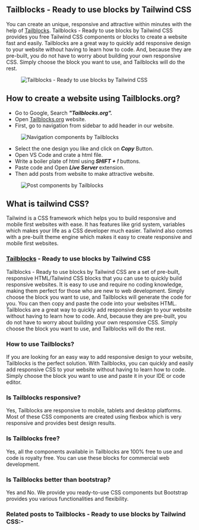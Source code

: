 <!-- wp:heading -->
<h2 id="h-tailblocks-ready-to-use-blocks-by-tailwind-css">Tailblocks - Ready to use blocks by Tailwind CSS</h2>
<!-- /wp:heading -->

<!-- wp:paragraph -->
<p>You can create an unique, responsive and attractive within minutes with the help of <a href="https://tailblocks.org/">Tailblocks</a>. Tailblocks - Ready to use blocks by Tailwind CSS provides you free Tailwind CSS components or blocks to create a website fast and easily. Tailblocks are a great way to quickly add responsive design to your website without having to learn how to code. And, because they are pre-built, you do not have to worry about building your own responsive CSS. Simply choose the block you want to use, and Tailblocks will do the rest.</p>
<!-- /wp:paragraph -->

<!-- wp:image {"align":"center"} -->
<figure class="wp-block-image aligncenter"><img src="https://h-educate.in/wp-content/uploads/2022/08/Screenshot-2022-08-23-113224.png" alt="Tailblocks - Ready to use blocks by Tailwind CSS"/></figure>
<!-- /wp:image -->

<!-- wp:heading -->
<h2 id="h-how-to-create-a-website-using-tailblocks-org">How to create a website using Tailblocks.org?</h2>
<!-- /wp:heading -->

<!-- wp:list -->
<ul><li>Go to Google, Search <em><strong>"Tailblocks.org".</strong></em></li><li>Open <a href="https://tailblocks.org/">Tailblocks.org</a> website.</li><li>First, go to navigation from sidebar to add header in our website.</li></ul>
<!-- /wp:list -->

<!-- wp:image {"align":"center"} -->
<figure class="wp-block-image aligncenter"><img src="https://h-educate.in/wp-content/uploads/2022/08/header.png" alt="Navigation components by Tailblocks"/></figure>
<!-- /wp:image -->

<!-- wp:list -->
<ul><li>Select the one design you like and click on <em><strong>Copy</strong></em> Button.</li><li>Open VS Code and crate a html file.</li><li>Write a boiler plate of html using<em><strong> SHIFT + !</strong> </em>buttons.</li><li>Paste code and Open <em><strong>Live Server&nbsp;</strong></em>extension.</li><li>Then add posts from website to make attractive website.</li></ul>
<!-- /wp:list -->

<!-- wp:image {"align":"center"} -->
<figure class="wp-block-image aligncenter"><img src="https://h-educate.in/wp-content/uploads/2022/08/post.png" alt="Post components by Tailblocks"/></figure>
<!-- /wp:image -->

<!-- wp:heading -->
<h2 id="h-what-is-tailwind-css">What is tailwind CSS?</h2>
<!-- /wp:heading -->

<!-- wp:html -->
<div class="text-xl md:text-xl m-2 ">Tailwind is a CSS framework which helps you to build responsive and mobile first websites with ease. It has features like grid system, variables which makes your life as a CSS developer much easier. Tailwind also comes with a pre-built theme engine which makes it easy to create responsive and mobile first websites.</div>
<!-- /wp:html -->

<!-- wp:heading {"level":3} -->
<h3 id="h-tailblocks-ready-to-use-blocks-by-tailwind-css-1"><a href="https://tailblocks.org/">Tailblocks</a> - Ready to use blocks by Tailwind CSS</h3>
<!-- /wp:heading -->

<!-- wp:html -->
<div class="text-xl md:text-xl m-2 ">Tailblocks - Ready to use blocks by Tailwind CSS are a set of pre-built, responsive HTML/Tailwind CSS blocks that you can use to quickly build responsive websites. It is easy to use and require no coding knowledge, making them perfect for those who are new to web development. Simply choose the block you want to use, and Tailblocks will generate the code for you. You can then copy and paste the code into your websites HTML.</div>
<!-- /wp:html -->

<!-- wp:html -->
<div class="text-xl md:text-xl m-2 ">Tailblocks are a great way to quickly add responsive design to your website without having to learn how to code. And, because they are pre-built, you do not have to worry about building your own responsive CSS. Simply choose the block you want to use, and Tailblocks will do the rest.</div>
<!-- /wp:html -->

<!-- wp:heading {"level":3} -->
<h3 id="h-how-to-use-tailblocks">How to use Tailblocks?</h3>
<!-- /wp:heading -->

<!-- wp:html -->
<div class="text-xl md:text-xl m-2 ">If you are looking for an easy way to add responsive design to your website, Tailblocks is the perfect solution. With Tailblocks, you can quickly and easily add responsive CSS to your website without having to learn how to code. Simply choose the block you want to use and paste it in your IDE or code editor.</div>
<!-- /wp:html -->

<!-- wp:heading {"level":3} -->
<h3 id="h-is-tailblocks-responsive">Is Tailblocks responsive?</h3>
<!-- /wp:heading -->

<!-- wp:html -->
<div class="text-xl md:text-xl m-2 ">Yes, Tailblocks are responsive to mobile, tablets and desktop platforms. Most of these CSS components are created using flexbox which is very responsive and provides best design results.</div>
<!-- /wp:html -->

<!-- wp:heading {"level":3} -->
<h3 id="h-is-tailblocks-free">Is Tailblocks free?</h3>
<!-- /wp:heading -->

<!-- wp:html -->
<div class="text-xl md:text-xl m-2 ">Yes, all the components available in Tailblocks are 100% free to use and code is royalty free. You can use these blocks for commercial web development.</div>
<!-- /wp:html -->

<!-- wp:heading {"level":3} -->
<h3 id="h-is-tailblocks-better-than-bootstrap">Is Tailblocks better than bootstrap?</h3>
<!-- /wp:heading -->

<!-- wp:html -->
<div class="text-xl md:text-xl m-2 ">Yes and No. We provide you ready-to-use CSS components but Bootstrap provides you various functionalities and flexibility.</div>
<!-- /wp:html -->

<!-- wp:html -->
<div>
<h3>Related posts to Tailblocks - Ready to use blocks by Tailwind CSS:-</h3>
<p></p></div>
<!-- /wp:html -->

